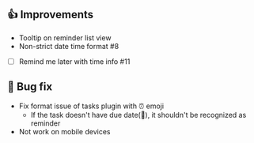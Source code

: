 ## 👍 Improvements

- Tooltip on reminder list view
- Non-strict date time format #8

- [ ] Remind me later with time info #11

## 🐛 Bug fix

- Fix format issue of tasks plugin with ⏰ emoji
    - If the task doesn't have due date(📅), it shouldn't be recognized as reminder
- Not work on mobile devices